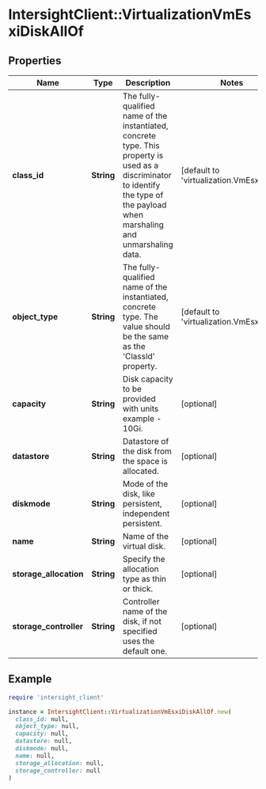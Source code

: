 # IntersightClient::VirtualizationVmEsxiDiskAllOf

## Properties

| Name | Type | Description | Notes |
| ---- | ---- | ----------- | ----- |
| **class_id** | **String** | The fully-qualified name of the instantiated, concrete type. This property is used as a discriminator to identify the type of the payload when marshaling and unmarshaling data. | [default to &#39;virtualization.VmEsxiDisk&#39;] |
| **object_type** | **String** | The fully-qualified name of the instantiated, concrete type. The value should be the same as the &#39;ClassId&#39; property. | [default to &#39;virtualization.VmEsxiDisk&#39;] |
| **capacity** | **String** | Disk capacity to be provided with units example - 10Gi. | [optional] |
| **datastore** | **String** | Datastore of the disk from the space is allocated. | [optional] |
| **diskmode** | **String** | Mode of the disk, like persistent, independent persistent. | [optional] |
| **name** | **String** | Name of the virtual disk. | [optional] |
| **storage_allocation** | **String** | Specify the allocation type as thin or thick. | [optional] |
| **storage_controller** | **String** | Controller name of the disk, if not specified uses the default one. | [optional] |

## Example

```ruby
require 'intersight_client'

instance = IntersightClient::VirtualizationVmEsxiDiskAllOf.new(
  class_id: null,
  object_type: null,
  capacity: null,
  datastore: null,
  diskmode: null,
  name: null,
  storage_allocation: null,
  storage_controller: null
)
```

